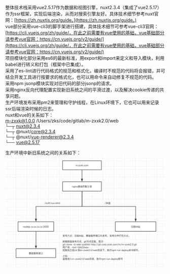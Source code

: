 整体技术栈采用vue2.5.17作为数据和视图引擎，nuxt2.3.4（集成了vue2.5.17）作为ssr框架，实现后端渲染，从而对搜索引擎友好。具体技术细节参考nuxt官网：[https://zh.nuxtjs.org/guide。](https://zh.nuxtjs.org/guide。)  
vue部分采用vue-cli3的脚手架进行搭建，具体技术细节可参考vue-cli3官网：[https://cli.vuejs.org/zh/guide/，在此之前需要有vue使用的基础，vue基础部分请参考vue官网：https://cn.vuejs.org/v2/guide/](https://cli.vuejs.org/zh/guide/，在此之前需要有vue使用的基础，vue基础部分请参考vue官网：https://cn.vuejs.org/v2/guide/)  
项目模块化部分采用es6的最新标准，用export和import来定义和导入模块，利用babel进行转义和打包（框架中已集成）。  
采用了es-lint进行代码格式的规范和格式化，编译时不规范的代码将会报错，并可结合开发工具进行按要求的格式化，也可以用命令来自动修复不规范的代码。  
采用npm jsonp模块实现对旧代码的部分jsonp的请求。  
采用nginx反向代理配置实现新旧系统之间的平滑过渡，以及解决cookie传递的共享问题。  
生产环境发布采用pm2来管理和守护线程，在Linux环境下，它也可以用来记录ssr后端渲染时候的日志。  
nuxt和vue的关系如下：  
m-zxxk@1.0.0 /Users/zks/code/gitlab/m-zxxk2.0/web   
└─┬ nuxt@2.3.4  
  └─┬ @nuxt/core@2.3.4  
    └─┬ @nuxt/vue-renderer@2.3.4  
      └── vue@2.5.17

生产环境中新旧系统之间的关系如下：  
![](../assets/img/m-zxxk2.0-network.jpg)


